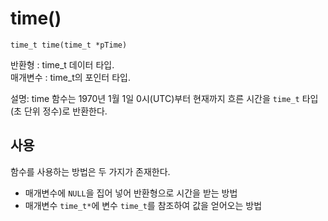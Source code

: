 # time()

`time_t time(time_t *pTime)`

반환형 : time_t 데이터 타입.   
매개변수 : time_t의 포인터 타입.

설명: time 함수는 1970년 1월 1일 0시(UTC)부터 현재까지 흐른 시간을 `time_t` 타입(초 단위 정수)로 반환한다.

## 사용

함수를 사용하는 방법은 두 가지가 존재한다. 
- 매개변수에 `NULL`을 집어 넣어 반환형으로 시간을 받는 방법
- 매개변수 `time_t*`에 변수 `time_t`를 참조하여 값을 얻어오는 방법

